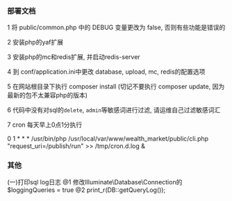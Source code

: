 ### 部署文档
1 将 public/common.php 中的 DEBUG 变量更改为 false, 否则有些功能是错误的

2 安装php的yaf扩展

3 安装php的mc和redis扩展, 并启动redis-server

4 到 conf/application.ini中更改 database, upload, mc, redis的配置选项

5 在网站根目录下执行 composer install (切记不要执行 composer update, 因为最新的包不太兼容php的版本)

6 代码中没有对sql的`delete`, `admin`等敏感词进行过滤, 请运维自己过滤敏感词汇

7 cron 每天早上0点1分执行 

0 1 * * *  /usr/bin/php /usr/local/var/www/wealth_market/public/cli.php "request_uri=/publish/run"  >> /tmp/cron.d.log &





### 其他

(一)打印sql log日志
@1 修改Illuminate\Database\Connection的$loggingQueries = true
@2 print_r(DB::getQueryLog());

